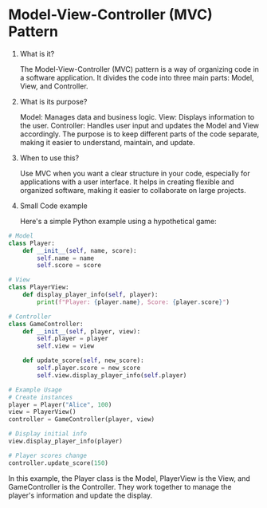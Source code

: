 # Model-View-Controller (MVC) Pattern

1. What is it?

   The Model-View-Controller (MVC) pattern is a way of organizing code in a software application. It divides the code into three main parts: Model, View, and Controller.

2. What is its purpose?

   Model: Manages data and business logic.
   View: Displays information to the user.
   Controller: Handles user input and updates the Model and View accordingly.
   The purpose is to keep different parts of the code separate, making it easier to understand, maintain, and update.

3. When to use this?

   Use MVC when you want a clear structure in your code, especially for applications with a user interface. It helps in creating flexible and organized software, making it easier to collaborate on large projects.

4. Small Code example

   Here's a simple Python example using a hypothetical game:

```python
# Model
class Player:
    def __init__(self, name, score):
        self.name = name
        self.score = score

# View
class PlayerView:
    def display_player_info(self, player):
        print(f"Player: {player.name}, Score: {player.score}")

# Controller
class GameController:
    def __init__(self, player, view):
        self.player = player
        self.view = view

    def update_score(self, new_score):
        self.player.score = new_score
        self.view.display_player_info(self.player)

# Example Usage
# Create instances
player = Player("Alice", 100)
view = PlayerView()
controller = GameController(player, view)

# Display initial info
view.display_player_info(player)

# Player scores change
controller.update_score(150)

```

In this example, the Player class is the Model, PlayerView is the View, and GameController is the Controller. They work together to manage the player's information and update the display.
